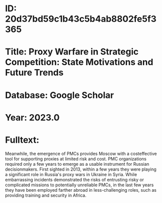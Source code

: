 # ID: 20d37bd59c1b43c5b4ab8802fe5f3365
# Title: Proxy Warfare in Strategic Competition: State Motivations and Future Trends
# Database: Google Scholar
# Year: 2023.0
# Fulltext:
Meanwhile, the emergence of PMCs provides Moscow with a costeffective tool for supporting proxies at limited risk and cost.
PMC organizations required only a few years to emerge as a usable instrument for Russian decisionmakers.
First sighted in 2013, within a few years they were playing a significant role in Russia's proxy wars in Ukraine in Syria.
While embarrassing incidents demonstrated the risks of entrusting risky or complicated missions to potentially unreliable PMCs, in the last few years they have been employed farther abroad in less-challenging roles, such as providing training and security in Africa.
